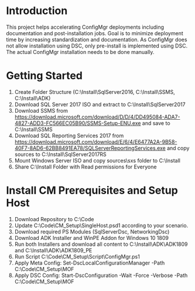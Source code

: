 # Introduction
This project helps accelerating ConfigMgr deployments including documentation and post-installation jobs. Goal is to minimize deployment time by increasing standardization and documentation. 
As ConfigMgr does not allow installation using DSC, only pre-install is implemented using DSC. The actual ConfigMgr installation needs to be done manually.

# Getting Started
1. Create Folder Structure (C:\Install\SqlServer2016, C:\Install\SSMS, C:\Install\ADK)
2. Download SQL Server 2017 ISO and extract to C:\Install\SqlServer2017
3. Download SSMS from https://download.microsoft.com/download/D/D/4/DD495084-ADA7-4827-ADD3-FC566EC05B90/SSMS-Setup-ENU.exe and save to C:\Install\SSMS
4. Download SQL Reporting Services 2017 from https://download.microsoft.com/download/E/6/4/E6477A2A-9B58-40F7-8AD6-62BB8491EA78/SQLServerReportingServices.exe and copy sources to C:\Install\SqlServer2017RS
5. Mount Windows Server ISO and copy sources\sxs folder to C:\Install
6. Share C:\Install Folder with Read permissions for Everyone

# Install CM Prerequisites and Setup Host 
1. Download Repository to C:\Code
2. Update C:\Code\CM_Setup\SingleHost.psd1 according to your scenario.
3. Download required PS Modules (SqlServerDsc, NetworkingDsc)
4. Download ADK Installer and WinPE Addon for Windows 10 1809
5. Run both Installers and download all content to C:\Install\ADK\ADK1809 and C:\Install\ADK\ADK1809_PE
6. Run Script C:\Code\CM_Setup\Script\ConfigMgr.ps1
7. Apply Meta Config: Set-DscLocalConfigurationManager -Path C:\Code\CM_Setup\MOF
8. Apply DSC Config: Start-DscConfiguration -Wait -Force -Verbose -Path C:\Code\CM_Setup\MOF